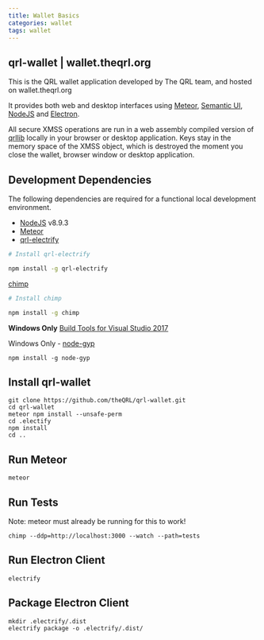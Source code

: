 ```yaml
---
title: Wallet Basics
categories: wallet
tags: wallet
---
```

## qrl-wallet | wallet.theqrl.org

This is the QRL wallet application developed by The QRL team, and hosted on wallet.theqrl.org

It provides both web and desktop interfaces using [Meteor](https://www.meteor.com/), [Semantic UI](https://semantic-ui.com/), [NodeJS](https://nodejs.org/en/) and [Electron](https://electronjs.org/).

All secure XMSS operations are run in a web assembly compiled version of [qrllib](https://github.com/theQRL/qrllib) locally in your browser or desktop application. Keys stay in the memory space of the XMSS object, which is destroyed the moment you close the wallet, browser window or desktop application.


## Development Dependencies

The following dependencies are required for a functional local development environment.

* [NodeJS](https://nodejs.org/en/) v8.9.3
* [Meteor](https://www.meteor.com/install)
* [qrl-electrify](https://www.npmjs.com/package/qrl-electrify)

```bash
# Install qrl-electrify

npm install -g qrl-electrify
```

[chimp](https://github.com/xolvio/chimp)

```bash
# Install chimp

npm install -g chimp
```



**Windows Only**
[Build Tools for Visual Studio 2017](https://www.visualstudio.com/downloads/#build-tools-for-visual-studio-2017)

Windows Only - [node-gyp](https://github.com/nodejs/node-gyp)

	npm install -g node-gyp


## Install qrl-wallet

	git clone https://github.com/theQRL/qrl-wallet.git
	cd qrl-wallet
	meteor npm install --unsafe-perm
	cd .electify
	npm install
	cd ..

## Run Meteor

	meteor

## Run Tests	

Note: meteor must already be running for this to work!

	chimp --ddp=http://localhost:3000 --watch --path=tests

## Run Electron Client

	electrify

## Package Electron Client

	mkdir .electrify/.dist
	electrify package -o .electrify/.dist/

